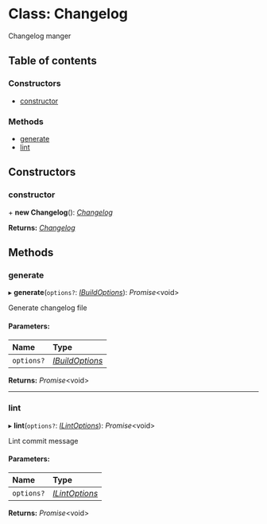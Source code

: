# Class: Changelog

Changelog manger

## Table of contents

### Constructors

- [constructor](changelog.md#constructor)

### Methods

- [generate](changelog.md#generate)
- [lint](changelog.md#lint)

## Constructors

### constructor

\+ **new Changelog**(): [*Changelog*](changelog.md)

**Returns:** [*Changelog*](changelog.md)

## Methods

### generate

▸ **generate**(`options?`: [*IBuildOptions*](../index.md#ibuildoptions)): *Promise*<void\>

Generate changelog file

#### Parameters:

| Name | Type |
| :------ | :------ |
| `options?` | [*IBuildOptions*](../index.md#ibuildoptions) |

**Returns:** *Promise*<void\>

___

### lint

▸ **lint**(`options?`: [*ILintOptions*](../index.md#ilintoptions)): *Promise*<void\>

Lint commit message

#### Parameters:

| Name | Type |
| :------ | :------ |
| `options?` | [*ILintOptions*](../index.md#ilintoptions) |

**Returns:** *Promise*<void\>
